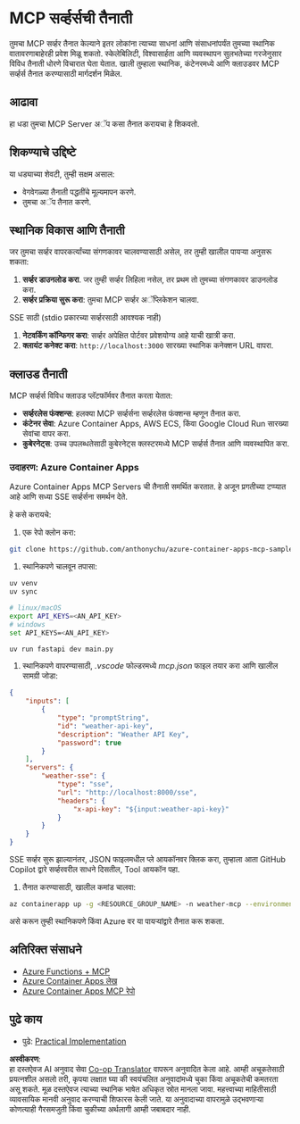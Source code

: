 <!--
CO_OP_TRANSLATOR_METADATA:
{
  "original_hash": "1d9dc83260576b76f272d330ed93c51f",
  "translation_date": "2025-07-13T22:07:38+00:00",
  "source_file": "03-GettingStarted/09-deployment/README.md",
  "language_code": "mr"
}
-->
# MCP सर्व्हर्सची तैनाती

तुमचा MCP सर्व्हर तैनात केल्याने इतर लोकांना त्याच्या साधनां आणि संसाधनांपर्यंत तुमच्या स्थानिक वातावरणाबाहेरही प्रवेश मिळू शकतो. स्केलेबिलिटी, विश्वासार्हता आणि व्यवस्थापन सुलभतेच्या गरजेनुसार विविध तैनाती धोरणे विचारात घेता येतात. खाली तुम्हाला स्थानिक, कंटेनरमध्ये आणि क्लाउडवर MCP सर्व्हर्स तैनात करण्यासाठी मार्गदर्शन मिळेल.

## आढावा

हा धडा तुमचा MCP Server अॅप कसा तैनात करायचा हे शिकवतो.

## शिकण्याचे उद्दिष्टे

या धड्याच्या शेवटी, तुम्ही सक्षम असाल:

- वेगवेगळ्या तैनाती पद्धतींचे मूल्यमापन करणे.
- तुमचा अॅप तैनात करणे.

## स्थानिक विकास आणि तैनाती

जर तुमचा सर्व्हर वापरकर्त्यांच्या संगणकावर चालवण्यासाठी असेल, तर तुम्ही खालील पायऱ्या अनुसरू शकता:

1. **सर्व्हर डाउनलोड करा**. जर तुम्ही सर्व्हर लिहिला नसेल, तर प्रथम तो तुमच्या संगणकावर डाउनलोड करा.
1. **सर्व्हर प्रक्रिया सुरू करा**: तुमचा MCP सर्व्हर अॅप्लिकेशन चालवा.

SSE साठी (stdio प्रकारच्या सर्व्हरसाठी आवश्यक नाही)

1. **नेटवर्किंग कॉन्फिगर करा**: सर्व्हर अपेक्षित पोर्टवर प्रवेशयोग्य आहे याची खात्री करा.
1. **क्लायंट कनेक्ट करा**: `http://localhost:3000` सारख्या स्थानिक कनेक्शन URL वापरा.

## क्लाउड तैनाती

MCP सर्व्हर्स विविध क्लाउड प्लॅटफॉर्मवर तैनात करता येतात:

- **सर्व्हरलेस फंक्शन्स**: हलक्या MCP सर्व्हर्सना सर्व्हरलेस फंक्शन्स म्हणून तैनात करा.
- **कंटेनर सेवा**: Azure Container Apps, AWS ECS, किंवा Google Cloud Run सारख्या सेवांचा वापर करा.
- **कुबेरनेट्स**: उच्च उपलब्धतेसाठी कुबेरनेट्स क्लस्टरमध्ये MCP सर्व्हर्स तैनात आणि व्यवस्थापित करा.

### उदाहरण: Azure Container Apps

Azure Container Apps MCP Servers ची तैनाती समर्थित करतात. हे अजून प्रगतीच्या टप्प्यात आहे आणि सध्या SSE सर्व्हर्सना समर्थन देते.

हे कसे करायचे:

1. एक रेपो क्लोन करा:

  ```sh
  git clone https://github.com/anthonychu/azure-container-apps-mcp-sample.git
  ```

1. स्थानिकपणे चालवून तपासा:

  ```sh
  uv venv
  uv sync

  # linux/macOS
  export API_KEYS=<AN_API_KEY>
  # windows
  set API_KEYS=<AN_API_KEY>

  uv run fastapi dev main.py
  ```

1. स्थानिकपणे वापरण्यासाठी, *.vscode* फोल्डरमध्ये *mcp.json* फाइल तयार करा आणि खालील सामग्री जोडा:

  ```json
  {
      "inputs": [
          {
              "type": "promptString",
              "id": "weather-api-key",
              "description": "Weather API Key",
              "password": true
          }
      ],
      "servers": {
          "weather-sse": {
              "type": "sse",
              "url": "http://localhost:8000/sse",
              "headers": {
                  "x-api-key": "${input:weather-api-key}"
              }
          }
      }
  }
  ```

  SSE सर्व्हर सुरू झाल्यानंतर, JSON फाइलमधील प्ले आयकॉनवर क्लिक करा, तुम्हाला आता GitHub Copilot द्वारे सर्व्हरवरील साधने दिसतील, Tool आयकॉन पहा.

1. तैनात करण्यासाठी, खालील कमांड चालवा:

  ```sh
  az containerapp up -g <RESOURCE_GROUP_NAME> -n weather-mcp --environment mcp -l westus --env-vars API_KEYS=<AN_API_KEY> --source .
  ```

असे करून तुम्ही स्थानिकपणे किंवा Azure वर या पायऱ्यांद्वारे तैनात करू शकता.

## अतिरिक्त संसाधने

- [Azure Functions + MCP](https://learn.microsoft.com/en-us/samples/azure-samples/remote-mcp-functions-dotnet/remote-mcp-functions-dotnet/)
- [Azure Container Apps लेख](https://techcommunity.microsoft.com/blog/appsonazureblog/host-remote-mcp-servers-in-azure-container-apps/4403550)
- [Azure Container Apps MCP रेपो](https://github.com/anthonychu/azure-container-apps-mcp-sample)

## पुढे काय

- पुढे: [Practical Implementation](../../04-PracticalImplementation/README.md)

**अस्वीकरण**:  
हा दस्तऐवज AI अनुवाद सेवा [Co-op Translator](https://github.com/Azure/co-op-translator) वापरून अनुवादित केला आहे. आम्ही अचूकतेसाठी प्रयत्नशील असलो तरी, कृपया लक्षात घ्या की स्वयंचलित अनुवादांमध्ये चुका किंवा अचूकतेची कमतरता असू शकते. मूळ दस्तऐवज त्याच्या स्थानिक भाषेत अधिकृत स्रोत मानला जावा. महत्त्वाच्या माहितीसाठी व्यावसायिक मानवी अनुवाद करण्याची शिफारस केली जाते. या अनुवादाच्या वापरामुळे उद्भवणाऱ्या कोणत्याही गैरसमजुती किंवा चुकीच्या अर्थलागी आम्ही जबाबदार नाही.